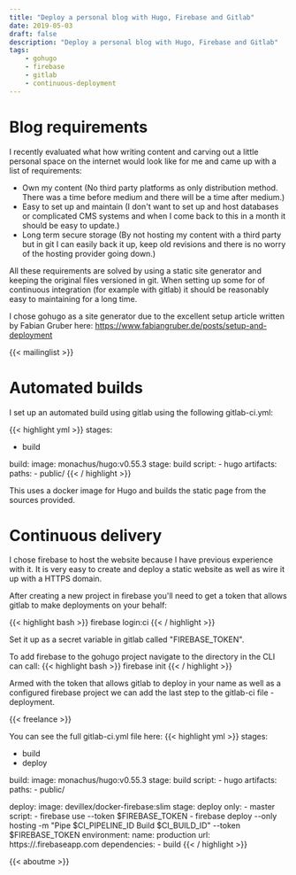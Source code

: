 ```yaml
---
title: "Deploy a personal blog with Hugo, Firebase and Gitlab"
date: 2019-05-03
draft: false
description: "Deploy a personal blog with Hugo, Firebase and Gitlab"
tags:
    - gohugo
    - firebase
    - gitlab
    - continuous-deployment
---
```


# Blog requirements

I recently evaluated what how writing content and carving out a little personal space on the internet would look like for me and came up with a list of requirements:

* Own my content (No third party platforms as only distribution method. There was a time before medium and there will be a time after medium.)
* Easy to set up and maintain (I don't want to set up and host databases or complicated CMS systems and when I come back to this in a month it should be easy to update.)
* Long term secure storage (By not hosting my content with a third party but in git I can easily back it up, keep old revisions and there is no worry of the hosting provider going down.)

All these requirements are solved by using a static site generator and keeping the original files versioned in git. When setting up some for of continuous integration (for example with gitlab) it should be reasonably easy to maintaining for a long time.

I chose gohugo as a site generator due to the excellent setup article written by Fabian Gruber here: https://www.fabiangruber.de/posts/setup-and-deployment

{{< mailinglist >}}

# Automated builds

I set up an automated build using gitlab using the following gitlab-ci.yml:

{{< highlight yml >}}
stages:
  - build

build:
  image: monachus/hugo:v0.55.3
  stage: build
  script:
    - hugo
  artifacts:
    paths:
      - public/
{{< / highlight >}}

This uses a docker image for Hugo and builds the static page from the sources provided.

# Continuous delivery

I chose firebase to host the website because I have previous experience with it. It is very easy to create and deploy a static website as well as wire it up with a HTTPS domain.

After creating a new project in firebase you'll need to get a token that allows gitlab to make deployments on your behalf:

{{< highlight bash >}}
firebase login:ci
{{< / highlight >}}

Set it up as a secret variable in gitlab called "FIREBASE_TOKEN".

To add firebase to the gohugo project navigate to the directory in the CLI can call:
{{< highlight bash >}}
firebase init
{{< / highlight >}}

Armed with the token that allows gitlab to deploy in your name as well as a configured firebase project we can add the last step to the gitlab-ci file - deployment.

{{< freelance >}}

You can see the full gitlab-ci.yml file here:
{{< highlight yml >}}
stages:
  - build
  - deploy

build:
  image: monachus/hugo:v0.55.3
  stage: build
  script:
    - hugo
  artifacts:
    paths:
      - public/

deploy:
  image: devillex/docker-firebase:slim
  stage: deploy
  only:
    - master
  script:
    - firebase use <project-name> --token $FIREBASE_TOKEN
    - firebase deploy --only hosting -m "Pipe $CI_PIPELINE_ID Build $CI_BUILD_ID" --token $FIREBASE_TOKEN
  environment:
    name: production
    url: https://<project-name>.firebaseapp.com
  dependencies:
    - build
{{< / highlight >}}

{{< aboutme >}}